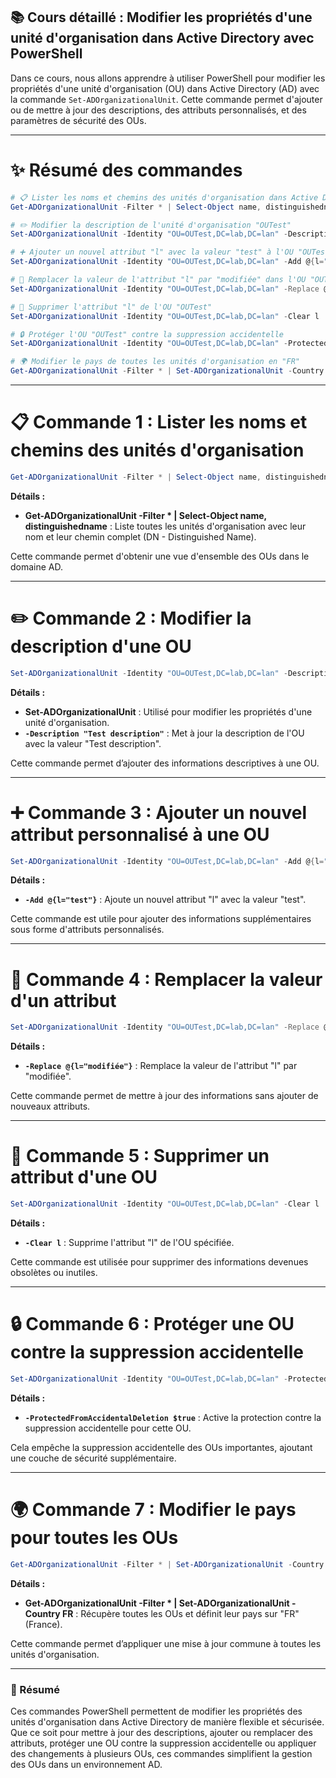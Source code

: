 ## 📚 Cours détaillé : Modifier les propriétés d'une unité d'organisation dans Active Directory avec PowerShell

Dans ce cours, nous allons apprendre à utiliser PowerShell pour modifier les propriétés d'une unité d'organisation (OU) dans Active Directory (AD) avec la commande `Set-ADOrganizationalUnit`. Cette commande permet d'ajouter ou de mettre à jour des descriptions, des attributs personnalisés, et des paramètres de sécurité des OUs.

---

# ✨ Résumé des commandes

```powershell
# 📋 Lister les noms et chemins des unités d'organisation dans Active Directory
Get-ADOrganizationalUnit -Filter * | Select-Object name, distinguishedname

# ✏️ Modifier la description de l'unité d'organisation "OUTest"
Set-ADOrganizationalUnit -Identity "OU=OUTest,DC=lab,DC=lan" -Description "Test description"

# ➕ Ajouter un nouvel attribut "l" avec la valeur "test" à l'OU "OUTest"
Set-ADOrganizationalUnit -Identity "OU=OUTest,DC=lab,DC=lan" -Add @{l="test"}

# 🔄 Remplacer la valeur de l'attribut "l" par "modifiée" dans l'OU "OUTest"
Set-ADOrganizationalUnit -Identity "OU=OUTest,DC=lab,DC=lan" -Replace @{l="modifiée"}

# 🧹 Supprimer l'attribut "l" de l'OU "OUTest"
Set-ADOrganizationalUnit -Identity "OU=OUTest,DC=lab,DC=lan" -Clear l

# 🔒 Protéger l'OU "OUTest" contre la suppression accidentelle
Set-ADOrganizationalUnit -Identity "OU=OUTest,DC=lab,DC=lan" -ProtectedFromAccidentalDeletion $true

# 🌍 Modifier le pays de toutes les unités d'organisation en "FR"
Get-ADOrganizationalUnit -Filter * | Set-ADOrganizationalUnit -Country FR
```

---

# 📋 Commande 1 : Lister les noms et chemins des unités d'organisation

```powershell
Get-ADOrganizationalUnit -Filter * | Select-Object name, distinguishedname
```

**Détails :**
- **Get-ADOrganizationalUnit -Filter * | Select-Object name, distinguishedname** : Liste toutes les unités d'organisation avec leur nom et leur chemin complet (DN - Distinguished Name).

Cette commande permet d'obtenir une vue d'ensemble des OUs dans le domaine AD.

---

# ✏️ Commande 2 : Modifier la description d'une OU

```powershell
Set-ADOrganizationalUnit -Identity "OU=OUTest,DC=lab,DC=lan" -Description "Test description"
```

**Détails :**
- **Set-ADOrganizationalUnit** : Utilisé pour modifier les propriétés d'une unité d'organisation.
- **`-Description "Test description"`** : Met à jour la description de l'OU avec la valeur "Test description".

Cette commande permet d’ajouter des informations descriptives à une OU.

---

# ➕ Commande 3 : Ajouter un nouvel attribut personnalisé à une OU

```powershell
Set-ADOrganizationalUnit -Identity "OU=OUTest,DC=lab,DC=lan" -Add @{l="test"}
```

**Détails :**
- **`-Add @{l="test"}`** : Ajoute un nouvel attribut "l" avec la valeur "test".

Cette commande est utile pour ajouter des informations supplémentaires sous forme d'attributs personnalisés.

---

# 🔄 Commande 4 : Remplacer la valeur d'un attribut

```powershell
Set-ADOrganizationalUnit -Identity "OU=OUTest,DC=lab,DC=lan" -Replace @{l="modifiée"}
```

**Détails :**
- **`-Replace @{l="modifiée"}`** : Remplace la valeur de l'attribut "l" par "modifiée".

Cette commande permet de mettre à jour des informations sans ajouter de nouveaux attributs.

---

# 🧹 Commande 5 : Supprimer un attribut d'une OU

```powershell
Set-ADOrganizationalUnit -Identity "OU=OUTest,DC=lab,DC=lan" -Clear l
```

**Détails :**
- **`-Clear l`** : Supprime l'attribut "l" de l'OU spécifiée.

Cette commande est utilisée pour supprimer des informations devenues obsolètes ou inutiles.

---

# 🔒 Commande 6 : Protéger une OU contre la suppression accidentelle

```powershell
Set-ADOrganizationalUnit -Identity "OU=OUTest,DC=lab,DC=lan" -ProtectedFromAccidentalDeletion $true
```

**Détails :**
- **`-ProtectedFromAccidentalDeletion $true`** : Active la protection contre la suppression accidentelle pour cette OU.

Cela empêche la suppression accidentelle des OUs importantes, ajoutant une couche de sécurité supplémentaire.

---

# 🌍 Commande 7 : Modifier le pays pour toutes les OUs

```powershell
Get-ADOrganizationalUnit -Filter * | Set-ADOrganizationalUnit -Country FR
```

**Détails :**
- **Get-ADOrganizationalUnit -Filter * | Set-ADOrganizationalUnit -Country FR** : Récupère toutes les OUs et définit leur pays sur "FR" (France).

Cette commande permet d’appliquer une mise à jour commune à toutes les unités d'organisation.

---

### 📝 Résumé

Ces commandes PowerShell permettent de modifier les propriétés des unités d'organisation dans Active Directory de manière flexible et sécurisée. Que ce soit pour mettre à jour des descriptions, ajouter ou remplacer des attributs, protéger une OU contre la suppression accidentelle ou appliquer des changements à plusieurs OUs, ces commandes simplifient la gestion des OUs dans un environnement AD.
